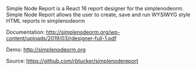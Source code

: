 Simple Node Report is a React 16 report designer for the simplenodeorm. Simple Node Report allows
the user to create, save and run WYSIWYG style HTML reports in simplenodeorm

Documentation: 
http://simplenodeorm.org/wp-content/uploads/2019/03/rdesigner-full-1.pdf

Demo: 
http://simplenodeorm.org

Source: 
https://github.com/rbtucker/simplenodereport
